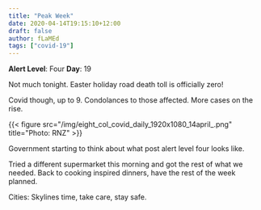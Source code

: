 ```yaml
---
title: "Peak Week"
date: 2020-04-14T19:15:10+12:00
draft: false
author: fLaMEd
tags: ["covid-19"]
---
```


**Alert Level**: Four
**Day**: 19

Not much tonight. Easter holiday road death toll is officially zero! 

Covid though, up to 9. Condolances to those affected. More cases on the rise. 

{{< figure src="/img/eight_col_covid_daily_1920x1080_14april_.png" title="Photo: RNZ" >}}

Government starting to think about what post alert level four looks like.

Tried a different supermarket this morning and got the rest of what we needed. Back to cooking inspired dinners, have the rest of the week planned.

Cities: Skylines time, take care, stay safe.